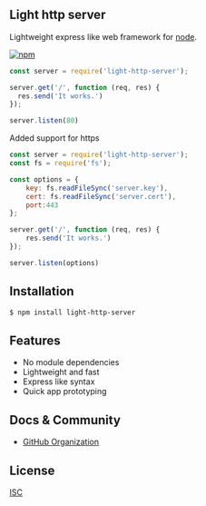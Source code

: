 ## **Light http server**
  Lightweight express like web framework for [node](http://nodejs.org).

  [![npm](https://img.shields.io/npm/v/light-http-server.svg)](https://www.npmjs.com/package/light-http-server)

```js
const server = require('light-http-server');

server.get('/', function (req, res) {
  res.send('It works.')
});

server.listen(80)
```

Added  support for  https

```js
const server = require('light-http-server');
const fs = require('fs');

const options = {
    key: fs.readFileSync('server.key'),
    cert: fs.readFileSync('server.cert'),
    port:443
};

server.get('/', function (req, res) {
    res.send('It works.')
});

server.listen(options)
```

## Installation

```bash
$ npm install light-http-server
```

## Features

  * No module dependencies
  * Lightweight and fast
  * Express like syntax
  * Quick app prototyping

## Docs & Community

  * [GitHub Organization](https://github.com/endresstefan/light-http-server) 


## License

  [ISC](https://github.com/endresstefan/light-http-server/blob/master/LICENSE)
